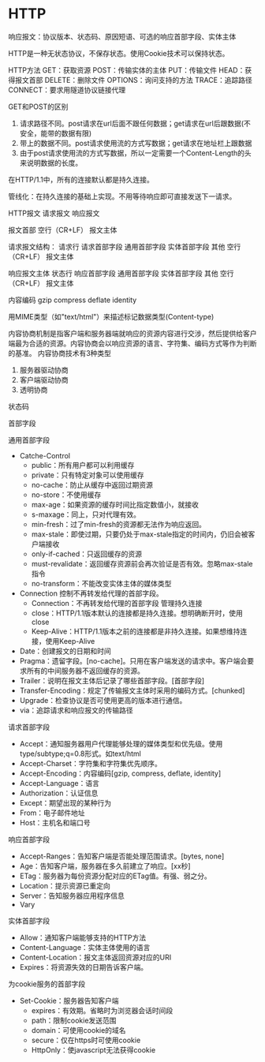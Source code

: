# HTTP

响应报文：协议版本、状态码、原因短语、可选的响应首部字段、实体主体

HTTP是一种无状态协议，不保存状态。使用Cookie技术可以保持状态。

HTTP方法
GET：获取资源
POST：传输实体的主体
PUT：传输文件
HEAD：获得报文首部
DELETE：删除文件
OPTIONS：询问支持的方法
TRACE：追踪路径
CONNECT：要求用隧道协议链接代理

GET和POST的区别
1. 请求路径不同。post请求在url后面不跟任何数据；get请求在url后跟数据(不安全，能带的数据有限)
2. 带上的数据不同。post请求使用流的方式写数据；get请求在地址栏上跟数据
3. 由于post请求使用流的方式写数据，所以一定需要一个Content-Length的头来说明数据的长度。


在HTTP/1.1中，所有的连接默认都是持久连接。

管线化：在持久连接的基础上实现。不用等待响应即可直接发送下一请求。

HTTP报文
请求报文
响应报文

报文首部
空行（CR+LF）
报文主体

请求报文结构：
请求行
请求首部字段
通用首部字段
实体首部字段
其他
空行（CR+LF）
报文主体

响应报文主体
状态行
响应首部字段
通用首部字段
实体首部字段
其他
空行（CR+LF）
报文主体

内容编码
gzip
compress
deflate
identity

用MIME类型（如"text/html"）来描述标记数据类型(Content-type)

内容协商机制是指客户端和服务器端就响应的资源内容进行交涉，然后提供给客户端最为合适的资源。内容协商会以响应资源的语言、字符集、编码方式等作为判断的基准。
内容协商技术有3种类型
1. 服务器驱动协商
2. 客户端驱动协商
3. 透明协商

状态码

首部字段

通用首部字段
- Catche-Control
	- public：所有用户都可以利用缓存
	- private：只有特定对象可以使用缓存
	- no-cache：防止从缓存中返回过期资源
	- no-store：不使用缓存
	- max-age：如果资源的缓存时间比指定数值小，就接收
	- s-maxage：同上，只对代理有效。
	- min-fresh：过了min-fresh的资源都无法作为响应返回。
	- max-stale：即使过期，只要仍处于max-stale指定的时间内，仍旧会被客户端接收
	- only-if-cached：只返回缓存的资源
	- must-revalidate：返回缓存资源前会再次验证是否有效。忽略max-stale指令
	- no-transform：不能改变实体主体的媒体类型
- Connection
控制不再转发给代理的首部字段。
	- Connection：不再转发给代理的首部字段
管理持久连接
	- close：HTTP/1.1版本默认的连接都是持久连接。想明确断开时，使用close
	- Keep-Alive：HTTP/1.1版本之前的连接都是非持久连接。如果想维持连接，使用Keep-Alive
- Date：创建报文的日期和时间
- Pragma：遗留字段。[no-cache]。只用在客户端发送的请求中。客户端会要求所有的中间服务器不返回缓存的资源。
- Trailer：说明在报文主体后记录了哪些首部字段。[首部字段]
- Transfer-Encoding：规定了传输报文主体时采用的编码方式。[chunked]
- Upgrade：检查协议是否可使用更高的版本进行通信。
- via：追踪请求和响应报文的传输路径

请求首部字段
- Accept：通知服务器用户代理能够处理的媒体类型和优先级。使用type/subtype;q=0.8形式。如text/html
- Accept-Charset：字符集和字符集优先顺序。
- Accept-Encoding：内容编码[gzip, compress, deflate, identity]
- Accept-Language：语言
- Authorization：认证信息
- Except：期望出现的某种行为
- From：电子邮件地址
- Host：主机名和端口号

响应首部字段
- Accept-Ranges：告知客户端是否能处理范围请求。[bytes, none]
- Age：告知客户端，服务器在多久前建立了响应。[xx秒]
- ETag：服务器为每份资源分配对应的ETag值。有强、弱之分。
- Location：提示资源已重定向
- Server：告知服务器应用程序信息
- Vary

实体首部字段
- Allow：通知客户端能够支持的HTTP方法
- Content-Language：实体主体使用的语言
- Content-Location：报文主体返回资源对应的URI
- Expires：将资源失效的日期告诉客户端。

为cookie服务的首部字段
- Set-Cookie：服务器告知客户端
	- expires：有效期。省略时为浏览器会话时间段
	- path：限制cookie发送范围
	- domain：可使用cookie的域名
	- secure：仅在https时可使用cookie
	- HttpOnly：使javascript无法获得cookie


